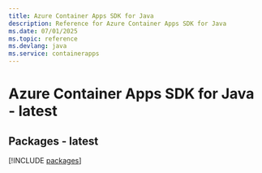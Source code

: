 ```yaml
---
title: Azure Container Apps SDK for Java
description: Reference for Azure Container Apps SDK for Java
ms.date: 07/01/2025
ms.topic: reference
ms.devlang: java
ms.service: containerapps
---
```

# Azure Container Apps SDK for Java - latest
## Packages - latest
[!INCLUDE [packages](container-apps-index.md)]